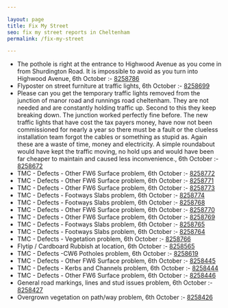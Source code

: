 ```yaml
---

layout: page
title: Fix My Street
seo: fix my street reports in Cheltenham
permalink: /fix-my-street

---
```


<!-- fix_marker starts -->

- The pothole is right at the entrance to Highwood Avenue as you come in from Shurdington Road. It is impossible to avoid as you turn into Highwood Avenue, 6th October :- [8258786](https://www.fixmystreet.com/report/8258786)
- Flyposter on street furniture at traffic lights, 6th October :- [8258699](https://www.fixmystreet.com/report/8258699)
- Please can you get the temporary traffic lights removed from the junction of manor road and runnings road cheltenham. They are not needed and are constantly holding traffic up. Second to this they keep breaking down. The junction worked perfectly fine before. The new traffic lights that have cost the tax payers money, have now not been commissioned for nearly a year so there must be a fault or the clueless installation team forgot the cables or something as stupid as. Again these are a waste of time, money and electricity. A simple roundabout would have kept the traffic moving, no hold ups and would have been far cheaper to maintain and caused less inconvenience., 6th October :- [8258672](https://www.fixmystreet.com/report/8258672)
- TMC - Defects - Other FW6  Surface problem, 6th October :- [8258772](https://www.fixmystreet.com/report/8258772)
- TMC - Defects - Other FW6  Surface problem, 6th October :- [8258771](https://www.fixmystreet.com/report/8258771)
- TMC - Defects - Other FW6  Surface problem, 6th October :- [8258773](https://www.fixmystreet.com/report/8258773)
- TMC - Defects - Footways Slabs problem, 6th October :- [8258774](https://www.fixmystreet.com/report/8258774)
- TMC - Defects - Footways Slabs problem, 6th October :- [8258768](https://www.fixmystreet.com/report/8258768)
- TMC - Defects - Other FW6  Surface problem, 6th October :- [8258770](https://www.fixmystreet.com/report/8258770)
- TMC - Defects - Other FW6  Surface problem, 6th October :- [8258769](https://www.fixmystreet.com/report/8258769)
- TMC - Defects - Footways Slabs problem, 6th October :- [8258765](https://www.fixmystreet.com/report/8258765)
- TMC - Defects - Footways Slabs problem, 6th October :- [8258764](https://www.fixmystreet.com/report/8258764)
- TMC - Defects - Vegetation problem, 6th October :- [8258766](https://www.fixmystreet.com/report/8258766)
- Flytip / Cardboard Rubbish at location, 6th October :- [8258565](https://www.fixmystreet.com/report/8258565)
- TMC - Defects -CW6 Potholes  problem, 6th October :- [8258619](https://www.fixmystreet.com/report/8258619)
- TMC - Defects - Other FW6  Surface problem, 6th October :- [8258445](https://www.fixmystreet.com/report/8258445)
- TMC - Defects - Kerbs and Channels problem, 6th October :- [8258444](https://www.fixmystreet.com/report/8258444)
- TMC - Defects - Other FW6  Surface problem, 6th October :- [8258446](https://www.fixmystreet.com/report/8258446)
- General road markings, lines and stud issues problem, 6th October :- [8258427](https://www.fixmystreet.com/report/8258427)
- Overgrown vegetation on path/way problem, 6th October :- [8258426](https://www.fixmystreet.com/report/8258426)

<!-- fix_marker ends -->
